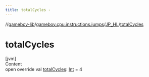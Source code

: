```yaml
---
title: totalCycles -
---
```

//[gameboy-lib](../../index.md)/[gameboy.cpu.instructions.jumps](../index.md)/[JP_HL](index.md)/[totalCycles](total-cycles.md)



# totalCycles  
[jvm]  
Content  
open override val [totalCycles](total-cycles.md): [Int](https://kotlinlang.org/api/latest/jvm/stdlib/kotlin/-int/index.html) = 4  



